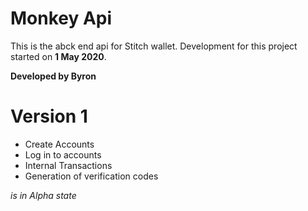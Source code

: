 # Monkey Api

This is the abck end api for Stitch wallet.
Development for this project started on **1 May 2020**.

**Developed by Byron**

# Version 1

- Create Accounts
- Log in to accounts
- Internal Transactions
- Generation of verification codes

_is in Alpha state_
